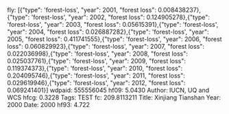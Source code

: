 fly: [{"type": 'forest-loss', "year": 2001, "forest loss": 0.008438237},{"type": 'forest-loss', "year": 2002, "forest loss": 0.124905278},{"type": 'forest-loss', "year": 2003, "forest loss": 0.05615391},{"type": 'forest-loss', "year": 2004, "forest loss": 0.026887282},{"type": 'forest-loss', "year": 2005, "forest loss": 0.411741555},{"type": 'forest-loss', "year": 2006, "forest loss": 0.060829923},{"type": 'forest-loss', "year": 2007, "forest loss": 0.022036998},{"type": 'forest-loss', "year": 2008, "forest loss": 0.025037761},{"type": 'forest-loss', "year": 2009, "forest loss": 0.119374373},{"type": 'forest-loss', "year": 2010, "forest loss": 0.204095746},{"type": 'forest-loss', "year": 2011, "forest loss": 0.029619946},{"type": 'forest-loss', "year": 2012, "forest loss": 0.069241401}]
wdpaid: 555556045
hf09: 5.0430
Author: IUCN, UQ and WCS
hfcg: 0.3228
Tags: TEST
fc: 209.8113211
Title: Xinjiang Tianshan
Year: 2000
Date: 2000
hf93: 4.722

